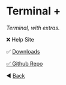 # Terminal +

*Terminal, with extras.*

❌ Help Site

✅ [Downloads](dwn "Terminal + Downloads")

[✅ Github Repo](https://github.com/GloriousGlider8/TerminalPlus "Github Repo for: Terminal +")



◀️ [Back](https://gloriousglider8.github.io "Back")
